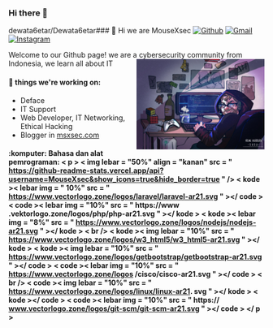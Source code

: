 ### Hi there 👋

<!--
**dewata6etar/dewata6etar** is a ✨ _special_ ✨ repository because its `README.md` (this file) appears on your GitHub profile.

Here are some ideas to get you started:

- 🔭 I’m currently working on ...
- 🌱 I’m currently learning ...
- 👯 I’m looking to collaborate on ...
- 🤔 I’m looking for help with ...
- 💬 Ask me about ...
- Cara menghubungi saya: ...
- 😄 Pronouns: ...
- ⚡ Fun fact: ...
-->
dewata6etar/Dewata6etar### 👋 Hi we are MouseXsec
 [![Github](https://img.shields.io/badge/-Github-000?style=flat&logo=Github&logoColor=white)](https://github.com/MouseXsec) [![Gmail](https://img.shields.io/badge/-Gmail-c14438?style=flat&logo=Gmail&logoColor=white)](mailto:mousexsec@gmail.com) [![Instagram](https://img.shields.io/badge/-Instagram-000?style=flat&logo=Instagram&logoColor=white)](https://www.instagram.com/mousexsec/) 
 

Welcome to our Github page! we are a cybersecurity community from Indonesia, we learn all about IT <img align="right" alt="img" src="https://github.com/FernandoRoldan93/FernandoRoldan93/blob/master/cover_image.jpg" width="50%" height="auto" /> 

#### 🌱 things we're working on: 
- Deface 
- IT Support 
- Web Developer, IT Networking, Ethical Hacking 
- Blogger in <a href="https://msxsec.com" target="_blank">msxsec.com</a> 


#### :komputer: Bahasa dan alat pemrograman: < p > 	< img  lebar = "50%"  align = "kanan"  src = " https://github-readme-stats.vercel.app/api?username=MouseXsec&show_icons=true&hide_border=true "  />  < kode >< lebar img  = " 10%" src = " https://www.vectorlogo.zone/logos/laravel/laravel-ar21.svg " ></ code > < code >< lebar img = "10%" src = " https://www .vektorlogo.zone/logos/php/php-ar21.svg " ></    kode >  < kode >< lebar img  = "8%" src = " https://www.vectorlogo.zone/logos/nodejs/nodejs-ar21.svg " ></ kode > < br /> < kode >< img lebar = "10%" src = " https://www.vectorlogo.zone/logos/w3_html5/w3_html5-ar21.svg " ></ kode > < kode >< img lebar = "10%" src = "         https://www.vectorlogo.zone/logos/getbootstrap/getbootstrap-ar21.svg " ></ code >  < code >< lebar img  = "10%" src = " https://www.vectorlogo.zone/logos /cisco/cisco-ar21.svg " ></ code > < br /> < code >< img lebar = "10%" src = " https://www.vectorlogo.zone/logos/linux/linux-ar21. svg " ></ kode > < kode ><lebar img =        "10%"  src = " https://www.vectorlogo.zone/logos/visualstudio_code/visualstudio_code-ar21.svg " ></ code >  < code >< lebar img  = "10%" src = " https:// www.vectorlogo.zone/logos/git-scm/git-scm-ar21.svg " ></ code > </ p >  
